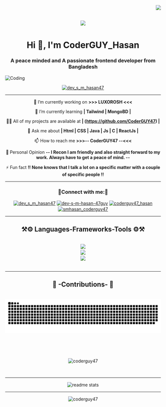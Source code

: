 <img align="right" src="https://visitor-badge.laobi.icu/badge?page_id=salesp07.salesp07" />

<h1 align="center">
    <img src="https://readme-typing-svg.demolab.com?font=Gabarito&weight=700&size=48&center=true&vCenter=true&pause=1000&color=789BF7&width=700&height=70&lines=wanna+see+my+hello+world+?+🔍;" />
</h1>

<h1 align="center">Hi 👋, I'm CoderGUY_Hasan</h1>
<h3 align="center">A peace minded and A passionate frontend developer from Bangladesh</h3>
<img align="center" width="1080" src="https://media.licdn.com/dms/image/D4E12AQEC-Ogww_k3Mw/article-cover_image-shrink_720_1280/0/1710841109274?e=2147483647&v=beta&t=2Z4Zot4ogR6QlSnJKm9AyxqDcWLo1iCgbKa7X-qdgAs" alt="Coding">
<br>

<p align="center"> <a href="https://twitter.com/dev_s_m_hasan47" target="blank"><img src="https://img.shields.io/twitter/follow/dev_s_m_hasan47?logo=twitter&style=for-the-badge" alt="dev_s_m_hasan47" /></a> </p>
 <hr/>
<div align="center">
  
🔭 I’m currently working on **>>> LUXOROSH <<<**

🌱 I’m currently learning **| Tailwind | MongoBD |**

👨‍💻 All of my projects are available at **| (https://github.com/CoderGUY47) |**

💬 Ask me about **| Html | CSS | Java | Js | C | ReactJs |**

📫 How to reach me **>>>-- CoderGUY47 --<<<**

🧑 Personal Opinion **-- I Recon I am friendly and also straight forward to my work. Always have to get a peace of mind. --**

⚡ Fun fact **!! None knows that I talk a lot on a specific matter with a couple of specific people !!**
</div>
 <hr/>
<h3 align="center">🔗Connect with me:🔗</h3>
<p align="center">
<a href="https://twitter.com/dev_s_m_hasan47" target="blank"><img align="center" src="https://raw.githubusercontent.com/rahuldkjain/github-profile-readme-generator/master/src/images/icons/Social/twitter.svg" alt="dev_s_m_hasan47" height="30" width="40" /></a>
<a href="https://linkedin.com/in/dev-s-m-hasan-47guy" target="blank"><img align="center" src="https://raw.githubusercontent.com/rahuldkjain/github-profile-readme-generator/master/src/images/icons/Social/linked-in-alt.svg" alt="dev-s-m-hasan-47guy" height="30" width="40" /></a>
<a href="https://instagram.com/coderguy47_hasan" target="blank"><img align="center" src="https://raw.githubusercontent.com/rahuldkjain/github-profile-readme-generator/master/src/images/icons/Social/instagram.svg" alt="coderguy47_hasan" height="30" width="40" /></a>
<a href="https://www.behance.net/smhasan_coderguy47" target="blank"><img align="center" src="https://raw.githubusercontent.com/rahuldkjain/github-profile-readme-generator/master/src/images/icons/Social/behance.svg" alt="smhasan_coderguy47" height="30" width="40" /></a>
</p>
 <hr/>
<h2 align="center">⚒️⚙️ Languages-Frameworks-Tools ⚙️⚒️</h2>
<br/>
<div align="center">
    <img src="https://skillicons.dev/icons?i=illustrator,html,css,vscode,github" /> <br>   
    <img src="https://skillicons.dev/icons?i=react,bootstrap,figma,nodejs,javascript,tailwind" /> <br>   
    <img src="https://skillicons.dev/icons?i=mongodb,c,java,nextjs,python,mysql,unreal" />
</div>
<br>

<div align="center">
  <hr/>
  <h2>📝 -Contributions- 📝</h2>
  <br>
  <img alt="snake eating my contributions" src="https://raw.githubusercontent.com/salesp07/salesp07/output/github-contribution-grid-snake.svg" />
  
  <br/><br/><br/>
</div>


<div align=center>

</div>


<div align=center>
<img width=480 src="https://github-readme-streak-stats.herokuapp.com/?user=coderguy47&" alt="coderguy47" /></p><br><hr/>
<img width=480 src="https://github-readme-stats-salesp07.vercel.app/api?username=coderguy47&count_private=true&show_icons=true&theme=react&rank_icon=github&border_radius=10" alt="readme stats" /><br> <hr/>
<img width=480 height=300 src="https://github-readme-stats.vercel.app/api/top-langs?username=coderguy47&show_icons=true&locale=en&layout=compact" alt="coderguy47" /></p><br>
</div>
